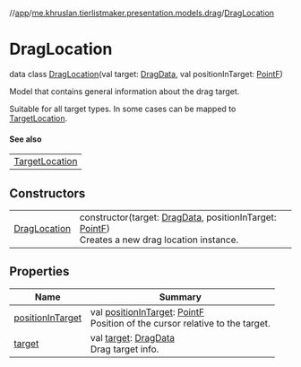 //[app](../../../index.md)/[me.khruslan.tierlistmaker.presentation.models.drag](../index.md)/[DragLocation](index.md)

# DragLocation

data class [DragLocation](index.md)(val target: [DragData](../../me.khruslan.tierlistmaker.data.models.drag/-drag-data/index.md), val positionInTarget: [PointF](https://developer.android.com/reference/kotlin/android/graphics/PointF.html))

Model that contains general information about the drag target.

Suitable for all target types. In some cases can be mapped to [TargetLocation](../-target-location/index.md).

#### See also

| |
|---|
| [TargetLocation](../-target-location/index.md) |

## Constructors

| | |
|---|---|
| [DragLocation](-drag-location.md) | constructor(target: [DragData](../../me.khruslan.tierlistmaker.data.models.drag/-drag-data/index.md), positionInTarget: [PointF](https://developer.android.com/reference/kotlin/android/graphics/PointF.html))<br>Creates a new drag location instance. |

## Properties

| Name | Summary |
|---|---|
| [positionInTarget](position-in-target.md) | val [positionInTarget](position-in-target.md): [PointF](https://developer.android.com/reference/kotlin/android/graphics/PointF.html)<br>Position of the cursor relative to the target. |
| [target](target.md) | val [target](target.md): [DragData](../../me.khruslan.tierlistmaker.data.models.drag/-drag-data/index.md)<br>Drag target info. |
